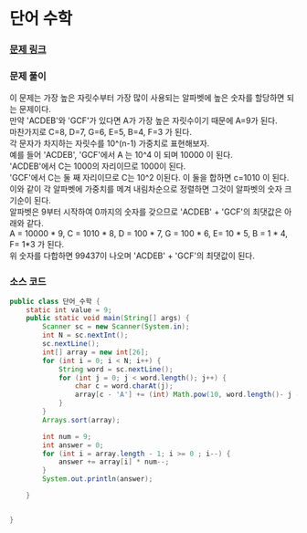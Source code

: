 # 단어 수학

### [문제 링크](https://www.acmicpc.net/problem/1339)

### 문제 풀이
이 문제는 가장 높은 자릿수부터 가장 많이 사용되는 알파벳에 높은 숫자를 할당하면 되는 문제이다. </br>
만약 'ACDEB'와 'GCF'가 있다면 A가 가장 높은 자릿수이기 때문에 A=9가 된다. </br>
마찬가지로 C=8, D=7, G=6, E=5, B=4, F=3 가 된다. </br>
각 문자가 차지하는 자릿수를 10^(n-1) 가중치로 표현해보자. </br>
예를 들어 'ACDEB', 'GCF'에서 A 는 10^4 이 되며 10000 이 된다. </br>
'ACDEB'에서 C는 1000의 자리이므로 1000이 된다.  </br>
'GCF'에서 C는 둘 째 자리이므로 C는 10^2 이된다. 이 둘을 합하면 c=1010 이 된다.   </br>
이와 같이 각 알파벳에 가중치를 메겨 내림차순으로 정렬하면 그것이 알파벳의 숫자 크기순이 된다. </br>
알파벳은 9부터 시작하여 0까지의 숫자를 갖으므로 'ACDEB' + 'GCF'의 최댓값은 아래와 같다.</br>
A = 10000 * 9, C = 1010 * 8, D = 100 * 7, G = 100 * 6,  E= 10 * 5, B = 1 * 4, F= 1*3 가 된다. </br>
위 숫자를 다합하면 99437이 나오며 'ACDEB' + 'GCF'의 최댓값이 된다. </br>
### 소스 코드
```java
public class 단어_수학 {
    static int value = 9;
    public static void main(String[] args) {
        Scanner sc = new Scanner(System.in);
        int N = sc.nextInt();
        sc.nextLine();
        int[] array = new int[26];
        for (int i = 0; i < N; i++) {
            String word = sc.nextLine();
            for (int j = 0; j < word.length(); j++) {
                char c = word.charAt(j);
                array[c - 'A'] += (int) Math.pow(10, word.length()- j - 1);
            }
        }
        Arrays.sort(array);

        int num = 9;
        int answer = 0;
        for (int i = array.length - 1; i >= 0 ; i--) {
            answer += array[i] * num--;
        }
        System.out.println(answer);

    }


}

```